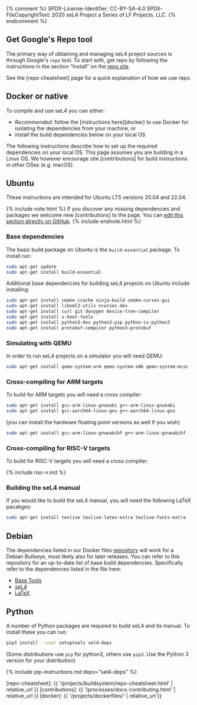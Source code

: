{% comment %}
SPDX-License-Identifier: CC-BY-SA-4.0
SPDX-FileCopyrightText: 2020 seL4 Project a Series of LF Projects, LLC.
{% endcomment %}

## Get Google's Repo tool

The primary way of obtaining and managing seL4 project sources is through
Google's `repo` tool. To start with, get repo by following the
instructions in the section “Install” on the [repo
site](https://gerrit.googlesource.com/git-repo#install).

See the [repo cheatsheet] page for a quick explanation of
how we use repo.

## Docker or native

To compile and use seL4 you can either:

* *Recommended:* follow the [instructions here][docker] to use Docker for
  isolating the dependencies from your machine, or
* install the build dependencies below on your local OS

The following instructions describe how to set up the required dependencies on
your local OS. This page assumes you are building in a Linux OS. We however
encourage site [contributions] for build instructions in other OSes (e.g.
macOS).

## Ubuntu

These instructions are intended for Ubuntu LTS versions 20.04 and 22.04.

{% include note.html %}
If you discover any missing dependencies and packages we welcome new
[contributions] to the page. You can [edit this section directly on GitHub][edit].
{% include endnote.html %}

### Base dependencies

The basic build package on Ubuntu is the `build-essential` package. To install run:

```sh
sudo apt-get update
sudo apt-get install build-essential
```

Additional base dependencies for building seL4 projects on Ubuntu include installing:

```sh
sudo apt-get install cmake ccache ninja-build cmake-curses-gui
sudo apt-get install libxml2-utils ncurses-dev
sudo apt-get install curl git doxygen device-tree-compiler
sudo apt-get install u-boot-tools
sudo apt-get install python3-dev python3-pip python-is-python3
sudo apt-get install protobuf-compiler python3-protobuf
```

### Simulating with QEMU

In order to run seL4 projects on a simulator you will need QEMU:

```sh
sudo apt-get install qemu-system-arm qemu-system-x86 qemu-system-misc
```

### Cross-compiling for ARM targets

To build for ARM targets you will need a cross compiler:

```sh
sudo apt-get install gcc-arm-linux-gnueabi g++-arm-linux-gnueabi
sudo apt-get install gcc-aarch64-linux-gnu g++-aarch64-linux-gnu
```

(you can install the hardware floating point versions as well if you wish)

```sh
sudo apt-get install gcc-arm-linux-gnueabihf g++-arm-linux-gnueabihf
```

### Cross-compiling for RISC-V targets

To build for RISC-V targets you will need a cross compiler:

{% include risc-v.md %}

### Building the seL4 manual

If you would like to build the seL4 manual, you will need the following LaTeX pacakges:

```sh
sudo apt-get install texlive texlive-latex-extra texlive-fonts-extra
```

## Debian

The dependencies listed in our Docker files
[repository](https://github.com/seL4/seL4-CAmkES-L4v-dockerfiles) will work for
a Debian Bullseye, most likely also for later releases. You can refer to this repository
for an up-to-date list of base build dependencies. Specifically refer to the
dependencies listed in the file here:

* [Base Tools](https://github.com/seL4/seL4-CAmkES-L4v-dockerfiles/blob/master/scripts/base_tools.sh)
* [seL4](https://github.com/seL4/seL4-CAmkES-L4v-dockerfiles/blob/master/scripts/sel4.sh)
* [LaTeX](https://github.com/seL4/seL4-CAmkES-L4v-dockerfiles/blob/master/scripts/apply-tex.sh)

## Python

A number of Python packages are required to build seL4 and its manual. To install these you can run:

```sh
pip3 install --user setuptools sel4-deps
```

(Some distributions use `pip` for python3, others use `pip3`.  Use the Python 3 version for your distribution)

{% include pip-instructions.md deps="sel4-deps" %}

[edit]: https://github.com/seL4/docs/edit/master/_includes/seL4-deps.md
[repo-cheatsheet]: {{ '/projects/buildsystem/repo-cheatsheet.html' | relative_url }}
[contributions]: {{ '/processes/docs-contributing.html' | relative_url }}
[docker]: {{ '/projects/dockerfiles/' | relative_url }}
